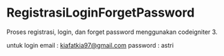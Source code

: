 # RegistrasiLoginForgetPassword
Proses registrasi, login, dan forget password menggunakan codeigniter 3.

untuk login 
email : kiafatkia97@gmail.com
password : astri
